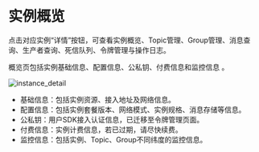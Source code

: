 # 实例概览

点击对应实例“详情”按钮，可查看实例概览、Topic管理、Group管理、消息查询、生产者查询、死信队列、令牌管理与操作日志。

概览⻚包括实例基础信息、配置信息、公私钥、付费信息和监控信息 。

![instance_detail](/rocketmq/images/instance_detail.png)

* 基础信息：包括实例资源、接入地址及网络信息。
* 配置信息：包括实例套餐版本、网络模式、实例规格、消息存储等信息。
* 公私钥：用户SDK接入认证信息，已迁移至令牌管理页面。
* 付费信息：实例计费信息，若已过期，请尽快续费。
* 监控信息：包括实例、Topic、Group不同纬度的监控信息。